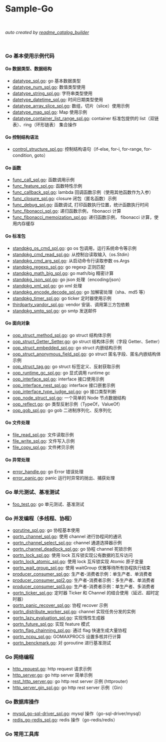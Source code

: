 # Sample-Go

<br>

*auto created by [readme_catalog_builder](src/main/readme_catalog_builder.go)*

<br>
<catalog>
  
### Go 基本使用示例代码
#### Go 数据类型、数据结构
* [datatype_spl.go](./src/base.spl.assad/main/a1_datatype_spl.go): go 基本数据类型
* [datatype_num_spl.go](./src/base.spl.assad/main/a2_datatype_num_spl.go): 数值类型使用
* [datatype_string_spl.go](./src/base.spl.assad/main/a3_datatype_string_spl.go): 字符串类型使用
* [datetype_datetime_spl.go](./src/base.spl.assad/main/a4_datetype_datetime_spl.go): 时间日期类型使用
* [datatype_array_slice_spl.go](./src/base.spl.assad/main/a5_datatype_array_slice_spl.go): 数组，切片（slice）使用示例
* [datatype_map_spl.go](./src/base.spl.assad/main/a6_datatype_map_spl.go): Map 使用示例
* [datatype_container_list_range_spl.go](./src/base.spl.assad/main/a7_datatype_container_list_range_spl.go): container 标准包提供的 list（双链表）、ring（环形链表） 集合操作
#### Go 控制结构语法
* [control_structure_spl.go](./src/base.spl.assad/main/b1_control_structure_spl.go): 控制结构语句（if-else, for-i, for-range, for-condition, goto）
#### Go 函数
* [func_call_spl.go](./src/base.spl.assad/main/c1_func_call_spl.go): 函数调用示例
* [func_feature_spl.go](./src/base.spl.assad/main/c2_func_feature_spl.go): 函数特性示例
* [func_callback_spl.go](./src/base.spl.assad/main/c3_func_callback_spl.go): lambda 回调函数示例（使用其他函数作为入参）
* [func_closure_spl.go](./src/base.spl.assad/main/c4_func_closure_spl.go): closure 闭包（匿名函数）示例
* [func_debug_spl.go](./src/base.spl.assad/main/c5_func_debug_spl.go): 函数调试, 打印函数执行位置，统计函数执行时间
* [func_fibonacci_spl.go](./src/base.spl.assad/main/c6_func_fibonacci_spl.go): 递归函数示例， fibonacci 计算
* [func_fibonacci_memoization_spl.go](./src/base.spl.assad/main/c7_func_fibonacci_memoization_spl.go): 递归函数示例， fibonacci 计算，使用内存缓存
#### Go 标准包
* [standpkg_os_cmd_spl.go](./src/base.spl.assad/main/d1_standpkg_os_cmd_spl.go): go os 包调用，运行系统命令等示例
* [standpkg_cmd_read_spl.go](./src/base.spl.assad/main/d2_standpkg_cmd_read_spl.go): 从控制台读取输入（os.Stdin）
* [standpkg_cmd_arg_spl.go](./src/base.spl.assad/main/d3_standpkg_cmd_arg_spl.go): 从启动命令行读取参数 os.Args
* [standpkg_regexp_spl.go](./src/base.spl.assad/main/d4_standpkg_regexp_spl.go): go regexp 正则匹配
* [standpkg_math_big_spl.go](./src/base.spl.assad/main/d5_standpkg_math_big_spl.go): go math/big 精密计算
* [standpkg_json_spl.go](./src/base.spl.assad/main/d6_standpkg_json_spl.go): go json 处理（encoding/json）
* [standpkg_xml_spl.go](./src/base.spl.assad/main/d7_standpkg_xml_spl.go): go xml 处理
* [standpkg_encode_decode_spl.go](./src/base.spl.assad/main/d8_standpkg_encode_decode_spl.go): go 加解密处理（sha、md5 等）
* [standpkg_timer_spl.go](./src/base.spl.assad/main/d9_standpkg_timer_spl.go): go ticker 定时器使用示例
* [thirdparty_vandor_spl.go](./src/base.spl.assad/main/d10_thirdparty_vandor_spl.go): vendor 安装、调用第三方包依赖
* [standpkg_smtp_spl.go](./src/base.spl.assad/main/d11_standpkg_smtp_spl.go): go smtp 发送邮件
#### Go 面向对象
* [oop_struct_method_spl.go](./src/base.spl.assad/main/f1_oop_struct_method_spl.go): go struct 结构体示例
* [oop_struct_Getter_Setter.go](./src/base.spl.assad/main/f2_oop_struct_Getter_Setter.go): go struct 结构体示例（字段 Getter、Setter）
* [oop_struct_embedded_spl.go](./src/base.spl.assad/main/f3_oop_struct_embedded_spl.go): go struct 内嵌结构示例
* [oop_struct_anonymous_field_spl.go](./src/base.spl.assad/main/f4_oop_struct_anonymous_field_spl.go): go struct 匿名字段、匿名内嵌结构体 示例
* [oop_struct_tag.go](./src/base.spl.assad/main/f5_oop_struct_tag.go): go struct 标签定义、反射获取示例
* [oop_runtime_gc_spl.go](./src/base.spl.assad/main/f6_oop_runtime_gc_spl.go): go 显式调用 runtime gc
* [oop_interface_spl.go](./src/base.spl.assad/main/f7_oop_interface_spl.go): interface 接口使用示例
* [oop_interface_nest_spl.go](./src/base.spl.assad/main/f8_oop_interface_nest_spl.go): interface 接口嵌套示例
* [oop_interface_type_judge_spl.go](./src/base.spl.assad/main/f9_oop_interface_type_judge_spl.go): go 接口类型判断
* [oop_node_struct_spl.go](./src/base.spl.assad/main/f10_oop_node_struct_spl.go): 一个简单的 Node 节点数据结构
* [oop_reflect.go](./src/base.spl.assad/main/f11_oop_reflect.go): go 类型反射示例（TypeOf，ValueOf）
* [oop_gob_spl.go](./src/base.spl.assad/main/f12_oop_gob_spl.go): go gob 二进制序列化、反序列化
#### Go 文件处理
* [file_read_spl.go](./src/base.spl.assad/main/g1_file_read_spl.go): 文件读取示例
* [file_write_spl.go](./src/base.spl.assad/main/g2_file_write_spl.go): 文件写入示例
* [file_copy_spl.go](./src/base.spl.assad/main/g3_file_copy_spl.go): 文件拷贝示例
#### Go 异常处理
* [error_handle.go](./src/base.spl.assad/main/h1_error_handle.go): go Error 错误处理
* [error_panic.go](./src/base.spl.assad/main/h2_error_panic.go): panic 运行时异常的抛出、捕获处理
  
### Go 单元测试、基准测试
* [foo_test.go](./src/base.spl.assad/func_foo/foo_test.go): go 单元测试、基准测试
  
### Go 并发编程（多线程、协程）
* [gorutine_spl.go](./src/concurrent.spl.assad/main/s1_gorutine_spl.go): go 协程基本使用
* [gortn_channel_spl.go](./src/concurrent.spl.assad/main/s2_gortn_channel_spl.go): 使用 channel 进行协程间的通讯
* [gortn_channel_select_spl.go](./src/concurrent.spl.assad/main/s3_gortn_channel_select_spl.go): channel 通道选择器示例
* [gortn_channel_deadlock_spl.go](./src/concurrent.spl.assad/main/s4_gortn_channel_deadlock_spl.go): go 协程 channel 死锁示例
* [gortn_lock_spl.go](./src/concurrent.spl.assad/main/s5_gortn_lock_spl.go): 使用 lock 互斥锁实现公有数据的互斥访问
* [gortn_lock_atomic_spl.go](./src/concurrent.spl.assad/main/s6_gortn_lock_atomic_spl.go): 使用 lock 互斥锁实现 Atomic 原子变量
* [gortn_wait_group_spl.go](./src/concurrent.spl.assad/main/s7_gortn_wait_group_spl.go): 使用 waitGroup 优雅等待所有协程执行结束
* [producer_consumer_spl.go](./src/concurrent.spl.assad/main/gortn_producer_consumer_spl/s8_producer_consumer_spl.go): 生产者-消费者示例：单生产者、单消费者
* [producer_consumer_spl2.go](./src/concurrent.spl.assad/main/gortn_producer_consumer_spl/s8_producer_consumer_spl2.go): 生产者-消费者示例：多生产者、单消费者
* [producer_consumer_spl3.go](./src/concurrent.spl.assad/main/gortn_producer_consumer_spl/s8_producer_consumer_spl3.go): 生产者-消费者示例：单生产者、多消费者
* [gortn_ticker_spl.go](./src/concurrent.spl.assad/main/s9_gortn_ticker_spl.go): 定时器 Ticker 和 Channel 的结合使用（延迟、超时定时器）
* [gortn_panic_recover_spl.go](./src/concurrent.spl.assad/main/s10_gortn_panic_recover_spl.go): 协程 recover 示例
* [gortn_distribute_worker_spl.go](./src/concurrent.spl.assad/main/s11_gortn_distribute_worker_spl.go): channel 实现任务分发的实例
* [gortn_lazy_evaluation_spl.go](./src/concurrent.spl.assad/main/s12_gortn_lazy_evaluation_spl.go): 实现惰性生成器
* [gortn_future_spl.go](./src/concurrent.spl.assad/main/s13_gortn_future_spl.go): 实现 feature 模式
* [gortn_flag_chainning_spl.go](./src/concurrent.spl.assad/main/s14_gortn_flag_chainning_spl.go): 通过 flag 快速生成大量协程
* [gortn_ncpu_spl.go](./src/concurrent.spl.assad/main/s15_gortn_ncpu_spl.go): GOMAXPROCS 设置多核并行计算
* [gortn_benckmark.go](./src/concurrent.spl.assad/main/s16_gortn_benckmark.go): 对 goroutine 进行基准测试
  
### Go 网络编程
* [http_request.go](./src/net.spl.assad/main/n1_http_request.go): http request 请求示例
* [http_server.go](./src/net.spl.assad/main/n2_http_server.go): go http server 简单示例
* [rest_http_server.go](./src/net.spl.assad/main/n3_rest_http_server.go): go http rest server 示例 (httprouter)
* [http_server_gin_spl.go](./src/net.spl.assad/main/n4_http_server_gin_spl.go): go http rest server 示例（Gin）
  
### Go 数据库操作
* [mysql_go-sql-driver_spl.go](./src/db.spl.assad/main/d1_mysql_go-sql-driver_spl.go): mysql 操作（go-sql-driver/mysql）
* [redis_go-redis_spl.go](./src/db.spl.assad/main/d2_redis_go-redis_spl.go): redis 操作（go-redis/redis）
  
### Go 常用工具库
  
</catalog>
</catalog>